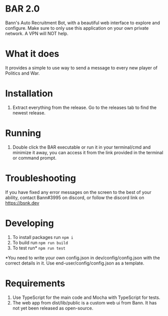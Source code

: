 # BAR 2.0
Bann's Auto Recruitment Bot, with a beautiful web interface to explore and configure. Make sure to only use this application on your own private network. A VPN will NOT help.

# What it does

It provides a simple to use way to send a message to every new player of Politics and War.

# Installation

1. Extract everything from the release. Go to the releases tab to find the newest release.
 
# Running 

1. Double click the BAR executable or run it in your terminal/cmd and minimize it away, you can access it from the link provided in the terminal or command prompt.

# Troubleshooting

If you have fixed any error messages on the screen to the best of your ability, contact Bann#3995 on discord, or follow the discord link on https://bsnk.dev

# Developing

1. To install packages run
```npm i```
2. To build run
```npm run build```
3. To test run*
```npm run test```

*You need to write your own config.json in dev/config/config.json with the correct details in it. Use end-user/config/config.json as a template.

# Requirements
1. Use TypeScript for the main code and Mocha with TypeScript for tests.
2. The web app from dist/lib/public is a custom web ui from Bann. It has not yet been released as open-source.